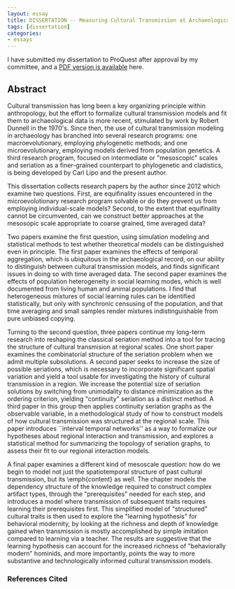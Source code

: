 ```yaml
---
layout: essay
title: DISSERTATION -- Measuring Cultural Transmission at Archaeological Scales - How Can We Improve Empirical Sufficiency?
tags: [dissertation]
categories: 
- essays
---
```



I have submitted my dissertation to ProQuest after approval by my committee, and a <a href="/files/madsen2020-dissertation.pdf">PDF version is available</a> here.

## Abstract ##

Cultural transmission has long been a key organizing principle within anthropology, but the effort to formalize cultural transmission models and fit them to archaeological data is more recent, stimulated by work by Robert Dunnell in the 1970's.  Since then, the use of cultural transmission modeling in archaeology has branched into several research programs:  one macroevolutionary, employing phylogenetic methods; and one microevolutionary, employing models derived from population genetics.  A third research program, focused on intermediate or "mesoscopic" scales and seriation as a finer-grained counterpart to phylogenetic and cladistics, is being developed by Carl Lipo and the present author.

This dissertation collects research papers by the author since 2012 which examine two questions.  First, are equifinality issues encountered in the microevolutionary research program solvable or do they prevent us from employing individual-scale models?  Second, to the extent that equifinality cannot be circumvented, can we construct better approaches at the mesosopic scale appropriate to coarse grained, time averaged data?

Two papers examine the first question, using simulation modeling and statistical methods to test whether theoretical models can be distinguished even in principle.  The first paper examines the effects of temporal aggregation, which is ubiquitous in the archaeological record, on our ability to distinguish between cultural transmission models, and finds significant issues in doing so with time averaged data.  The second paper examines the effects of population heterogeneity in social learning modes, which is well documented from living human and animal populations.  I find that heterogeneous mixtures of social learning rules can be identified statistically, but only with synchronic censusing of the population, and that time averaging and small samples render mixtures indistinguishable from pure unbiased copying.

Turning to the second question, three papers continue my long-term research into reshaping the classical seriation method into a tool for tracing the structure of cultural transmision at regional scales.  One short paper examines the combinatorial structure of the seriation problem when we admit multiple subsolutions.  A second paper seeks to increase the size of possible seriations, which is necessary to incorporate significant spatial variation and yield a tool usable for investigating the history of cultural transmission in a region.  We increase the potential size of seriation solutions by switching from unimodality to distance minimization as the ordering criterion, yielding "continuity" seriation as a distinct method.  A third paper in this group then applies continuity seriation graphs as the observable variable, in a methodological study of how to construct models of how cultural transmission was structured at the regional scale.  This paper introduces ``interval temporal networks'' as a way to formalize our hypotheses about regional interaction and transmission, and explores a statistical method for summarizing the topology of seriation graphs, to assess their fit to our regional interaction models.

A final paper examines a different kind of mesoscale question:  how do we begin to model not just the spatiotemporal structure of past cultural transmission, but its \emph{content} as well.  The chapter models the dependency structure of the knowledge required to construct complex artifact types, through the "prerequisites" needed for each step, and introduces a model where transmission of subsequent traits requires learning their prerequisites first.  This simplified model of "structured" cultural traits is then used to explore the "learning hypothesis" for behavioral modernity, by looking at the richness and depth of knowledge gained when transmission is mostly accomplished by simple imitation compared to learning via a teacher.  The results are suggestive that the learning hypothesis can account for the increased richness of "behaviorally modern" hominids, and more importantly, points the way to more substantive and technologically informed cultural transmission models.




### References Cited ###

